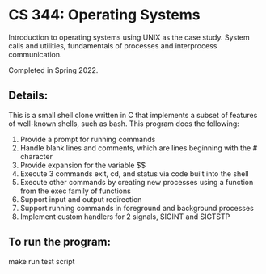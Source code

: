 # CS 344: Operating Systems

Introduction to operating systems using UNIX as the case study. System calls and utilities, fundamentals of processes and interprocess communication.

Completed in Spring 2022. 

## Details:

This is a small shell clone written in C that implements a subset of features of well-known shells, such as bash. This program does the following:
<ol>
  <li>Provide a prompt for running commands</li>
<li>Handle blank lines and comments, which are lines beginning with the # character</li>
<li>Provide expansion for the variable $$</li>
<li>Execute 3 commands exit, cd, and status via code built into the shell</li>
<li>Execute other commands by creating new processes using a function from the exec family of functions</li>
<li>Support input and output redirection</li>
<li>Support running commands in foreground and background processes</li>
<li>Implement custom handlers for 2 signals, SIGINT and SIGTSTP</li>
</ol>

## To run the program:

make
run test script
